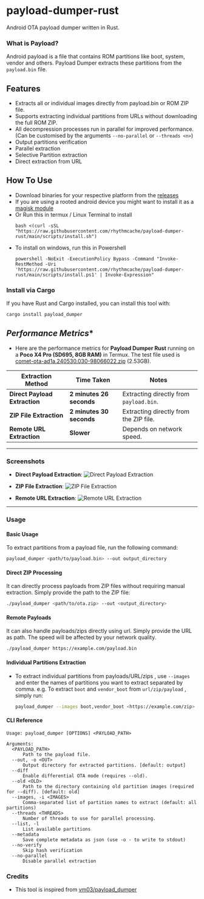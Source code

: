 # payload-dumper-rust

Android OTA payload dumper written in Rust.

### What is Payload?

Android payload is a file that contains ROM partitions like boot, system, vendor and others. Payload Dumper extracts these partitions from the `payload.bin` file.

## Features

- Extracts all or individual images directly from payload.bin or ROM ZIP file.
- Supports extracting individual partitions from URLs without downloading the full ROM ZIP.
- All decompression processes run in parallel for improved performance. (Can be customised by the arguments `--no-parallel` or `--threads <n>`)
- Output partitions verification
- Parallel extraction
- Selective Partition extraction
- Direct extraction from URL

## How To Use

- Download binaries for your respective platform from the [releases](https://github.com/rhythmcache/payload-dumper-rust/releases)
- If you are using a rooted android device you might want to install it as a [magisk module](https://github.com/rhythmcache/payload-dumper-rust/releases/download/0.3.0/payload_dumper-android-magisk-module.zip)
- Or Run this in termux / Linux Terminal to install
  ```
  bash <(curl -sSL "https://raw.githubusercontent.com/rhythmcache/payload-dumper-rust/main/scripts/install.sh")
  ```
- To install on windows, run this in Powershell
  ```
  powershell -NoExit -ExecutionPolicy Bypass -Command "Invoke-RestMethod -Uri 'https://raw.githubusercontent.com/rhythmcache/payload-dumper-rust/main/scripts/install.ps1' | Invoke-Expression"
  ```

### Install via Cargo

If you have Rust and Cargo installed, you can install this tool with:

```bash
cargo install payload_dumper
```
<!--
Note - Installation VIA Cargo might fail if you dont have `protobuf-compiler`, `libzip`, `zlib` and `liblzma` installed on your system
-->

## *Performance Metrics**

- Here are the performance metrics for **Payload Dumper Rust** running on a **Poco X4 Pro (SD695, 8GB RAM)** in Termux. The test file used is [comet-ota-ad1a.240530.030-98066022.zip](https://dl.google.com/dl/android/aosp/comet-ota-ad1a.240530.030-98066022.zip) (2.53GB).

| **Extraction Method**       | **Time Taken**       | **Notes**                          |
|-----------------------------|----------------------|------------------------------------|
| **Direct Payload Extraction** | **2 minutes 26 seconds** | Extracting directly from `payload.bin`. |
| **ZIP File Extraction**      | **2 minutes 30 seconds** | Extracting directly from the ZIP file. |
| **Remote URL Extraction**    | **Slower**           | Depends on network speed.          |

---

### Screenshots

- **Direct Payload Extraction**:
  ![Direct Payload Extraction](https://raw.githubusercontent.com/rhythmcache/payload-dumper-rust/main/photos/Screenshot_20250304-175923_Termux.png)

- **ZIP File Extraction**:
  ![ZIP File Extraction](https://raw.githubusercontent.com/rhythmcache/payload-dumper-rust/main/photos/Screenshot_20250304-175502_Termux.png)

- **Remote URL Extraction**:
  ![Remote URL Extraction](https://raw.githubusercontent.com/rhythmcache/payload-dumper-rust/main/photos/Screenshot_20250304-180030_Termux.png)

---


### Usage

#### Basic Usage

To extract partitions from a payload file, run the following command:

```bash
payload_dumper <path/to/payload.bin> --out output_directory
```
#### Direct ZIP Processing

It can directly process payloads from ZIP files without requiring manual extraction. Simply provide the path to the ZIP file:

```bash
./payload_dumper <path/to/ota.zip> --out <output_directory>
```

#### Remote Payloads

It can also handle payloads/zips directly using url. Simply provide the URL as path. The speed will be affected by your network quality.

```bash
./payload_dumper https://example.com/payload.bin
```

#### Individual Partitions Extraction

- To extract individual partitions from payloads/URL/zips , use `--images` and enter the names of partitions you want to extract separated by comma. e.g. To extract `boot` and `vendor_boot` from `url/zip/payload` , simply run:

  ```bash
  payload_dumper --images boot,vendor_boot <https://example.com/zip>
  ```

#### CLI Reference

```
Usage: payload_dumper [OPTIONS] <PAYLOAD_PATH>

Arguments:
  <PAYLOAD_PATH>
      Path to the payload file.
  --out, -o <OUT>
      Output directory for extracted partitions. [default: output]
  --diff
      Enable differential OTA mode (requires --old).
  --old <OLD>
      Path to the directory containing old partition images (required for --diff). [default: old]
  --images, -i <IMAGES>
      Comma-separated list of partition names to extract (default: all partitions)
  --threads <THREADS>
      Number of threads to use for parallel processing.
  --list, -l
      List available partitions
  --metadata
      Save complete metadata as json (use -o - to write to stdout)
  --no-verify
      Skip hash verification
  --no-parallel
      Disable parallel extraction
```

### Credits
- This tool is inspired from [vm03/payload_dumper](https://github.com/vm03/payload_dumper)
